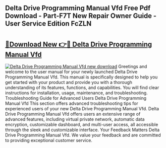 ## Delta Drive Programming Manual Vfd Free Pdf Download - Part-F7T New Repair Owner Guide - User Service Edition FcZLN

# <h2><a href="http://bc78377.oget.top/?id=Delta+Drive+Programming+Manual+Vfd">🔗Download New 👉🔴 Delta Drive Programming Manual Vfd</a></h2>

[![Delta Drive Programming Manual Vfd new download](https://i.imgur.com/5g1atiW.png)](http://bc78377.oget.top/?id=Delta+Drive+Programming+Manual+Vfd)
Greetings and welcome to the user manual for your newly launched Delta Drive Programming Manual Vfd. This manual is specifically designed to help you get started with your product and provide you with a thorough understanding of its features, functions, and capabilities. You will find clear instructions for installation, usage, maintenance, and troubleshooting. Troubleshooting Guide for Advanced Users Delta Drive Programming Manual Vfd This section offers advanced troubleshooting tips for experienced users of your new Delta Drive Programming Manual Vfd. Delta Drive Programming Manual Vfd offers users an extensive range of advanced features, including virtual private network, automatic data encryption, customizable dashboard, and multi-user access, all accessible through the sleek and customizable interface. Your Feedback Matters Delta Drive Programming Manual Vfd. We value your feedback and are committed to providing exceptional customer service.
